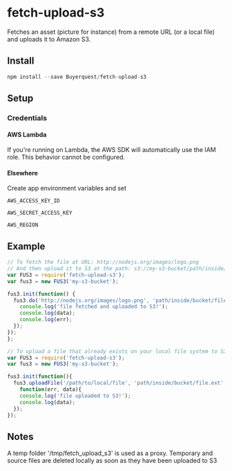 fetch-upload-s3
===============

Fetches an asset (picture for instance) from a remote URL (or a local file) and uploads it to Amazon S3.

## Install

```javascript
npm install --save Buyerquest/fetch-upload-s3
```

## Setup

### Credentials

#### AWS Lambda

If you're running on Lambda, the AWS SDK will automatically use the IAM role. This behavior cannot be configured.

#### Elsewhere

Create app environment variables and set

`AWS_ACCESS_KEY_ID`

`AWS_SECRET_ACCESS_KEY`

`AWS_REGION`

## Example

```javascript
// To fetch the file at URL: http://nodejs.org/images/logo.png
// And then upload it to S3 at the path: s3://my-s3-bucket/path/inside/bucket/file.ext
var FUS3 = require('fetch-upload-s3');
var fus3 = new FUS3('my-s3-bucket');

fus3.init(function() {
  fus3.do('http://nodejs.org/images/logo.png', 'path/inside/bucket/file.ext', function(err, data) {
    console.log('file fetched and uploaded to S3!');
    console.log(data);
    console.log(err);
  });
});
};
```

```javascript
// To upload a file that already exists on your local file system to S3 at the path: s3://my-s3-bucket/path/inside/bucket/file.ext
var FUS3 = require('fetch-upload-s3');
var fus3 = new FUS3('my-s3-bucket');

fus3.init(function(){
  fus3.uploadFile('/path/to/local/file', 'path/inside/bucket/file.ext',
    function(err, data){
    console.log('file uploaded to S3!');
    console.log(data);
  });
});
```

## Notes

A temp folder '/tmp/fetch_upload_s3' is used as a proxy.
Temporary and source files are deleted locally as soon as they have been uploaded to S3

